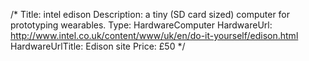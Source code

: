 /*
Title: intel edison
Description: a tiny (SD card sized) computer for prototyping wearables.
Type: HardwareComputer
HardwareUrl: http://www.intel.co.uk/content/www/uk/en/do-it-yourself/edison.html
HardwareUrlTitle: Edison site
Price: £50
*/